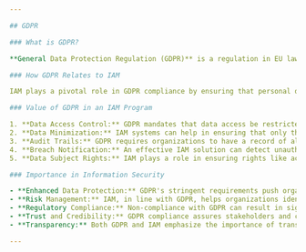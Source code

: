 ```yaml
---

## GDPR

### What is GDPR?

**General Data Protection Regulation (GDPR)** is a regulation in EU law on data protection and privacy for all individuals within the European Union (EU) and the European Economic Area (EEA). Enforced since May 25, 2018, it aims to give individuals control over their personal data and simplify the regulatory environment for international business.

### How GDPR Relates to IAM

IAM plays a pivotal role in GDPR compliance by ensuring that personal data is accessed only by authorized individuals and systems. Effective IAM ensures that user identities are correctly managed and that their access to data aligns with GDPR requirements.

### Value of GDPR in an IAM Program

1. **Data Access Control:** GDPR mandates that data access be restricted based on necessity. IAM solutions help enforce who can access personal data, ensuring compliance.
2. **Data Minimization:** IAM systems can help in ensuring that only the necessary data is collected and processed, in line with GDPR's principle of data minimization.
3. **Audit Trails:** GDPR requires organizations to have a record of all processing activities. IAM solutions can provide logs and audit trails of data access.
4. **Breach Notification:** An effective IAM solution can detect unauthorized access, aiding in the timely detection and reporting of breaches, as required by GDPR.
5. **Data Subject Rights:** IAM plays a role in ensuring rights like access, rectification, erasure, and data portability are upheld.

### Importance in Information Security

- **Enhanced Data Protection:** GDPR's stringent requirements push organizations to adopt robust IAM practices, enhancing overall data protection.
- **Risk Management:** IAM, in line with GDPR, helps organizations identify and mitigate risks related to unauthorized data access.
- **Regulatory Compliance:** Non-compliance with GDPR can result in significant penalties. A comprehensive IAM program supports adherence to GDPR's mandates.
- **Trust and Credibility:** GDPR compliance assures stakeholders and customers that their data is treated with utmost security and respect.
- **Transparency:** Both GDPR and IAM emphasize the importance of transparency in data processing activities, fostering trust among data subjects.

---
```


